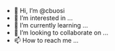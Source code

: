 - 👋 Hi, I’m @cbuosi
- 👀 I’m interested in ...
- 🌱 I’m currently learning ...
- 💞️ I’m looking to collaborate on ...
- 📫 How to reach me ...


<!---
cbuosi/cbuosi is a ✨ special ✨ repository because its `README.md` (this file) appears on your GitHub profile.
You can click the Preview link to take a look at your changes.
--->
